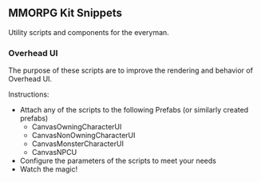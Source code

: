 ## MMORPG Kit Snippets
Utility scripts and components for the everyman.

### Overhead UI
The purpose of these scripts are to improve the rendering and behavior of Overhead UI.

Instructions:
- Attach any of the scripts to the following Prefabs (or similarly created prefabs)
    - CanvasOwningCharacterUI
    - CanvasNonOwningCharacterUI
    - CanvasMonsterCharacterUI
    - CanvasNPCU
- Configure the parameters of the scripts to meet your needs
- Watch the magic!
